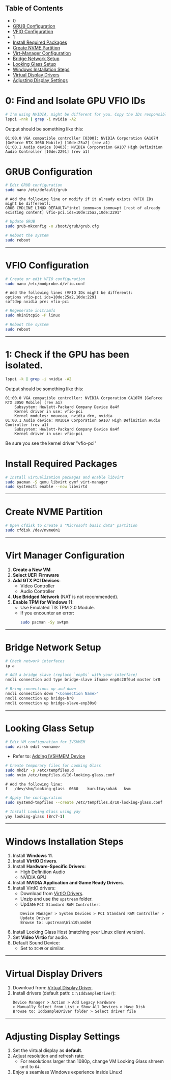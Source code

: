## Table of Contents
- 0
- [GRUB Configuration](#grub-configuration)
- [VFIO Configuration](#vfio-configuration)
- 1
- [Install Required Packages](#install-required-packages)
- [Create NVME Partition](#create-nvme-partition)
- [Virt-Manager Configuration](#virt-manager-configuration)
- [Bridge Network Setup](#bridge-network-setup)
- [Looking Glass Setup](#looking-glass-setup)
- [Windows Installation Steps](#windows-installation-steps)
- [Virtual Display Drivers](#virtual-display-drivers)
- [Adjusting Display Settings](#adjusting-display-settings)


# 0: Find and Isolate GPU VFIO IDs
```bash
# I'm using NVIDIA, might be different for you. Copy the IDs responsibly.
lspci -nnk | grep -i nvidia -A2
```
Output should be something like this:
```
01:00.0 VGA compatible controller [0300]: NVIDIA Corporation GA107M [GeForce RTX 3050 Mobile] [10de:25a2] (rev a1)
01:00.1 Audio device [0403]: NVIDIA Corporation GA107 High Definition Audio Controller [10de:2291] (rev a1)
```

# GRUB Configuration
```bash
# Edit GRUB configuration
sudo nano /etc/default/grub
```
```plaintext
# Add the following line or modify if it already exists (VFIO IDs might be different):
GRUB_CMDLINE_LINUX_DEFAULT="intel_iommu=on iommu=pt [rest of already existing content] vfio-pci.ids=10de:25a2,10de:2291"
```
```bash
# Update GRUB
sudo grub-mkconfig -o /boot/grub/grub.cfg

# Reboot the system
sudo reboot
```

---

# VFIO Configuration
```bash
# Create or edit VFIO configuration
sudo nano /etc/modprobe.d/vfio.conf
```
```plaintext
# Add the following lines (VFIO IDs might be different):
options vfio-pci ids=10de:25a2,10de:2291
softdep nvidia pre: vfio-pci
```
```bash
# Regenerate initramfs
sudo mkinitcpio -P linux

# Reboot the system
sudo reboot
```

---

# 1: Check if the GPU has been isolated.
```bash
lspci -k | grep -i nvidia -A2
```
Output should be something like this:
```
01:00.0 VGA compatible controller: NVIDIA Corporation GA107M [GeForce RTX 3050 Mobile] (rev a1)
	Subsystem: Hewlett-Packard Company Device 8a4f
	Kernel driver in use: vfio-pci
	Kernel modules: nouveau, nvidia_drm, nvidia
01:00.1 Audio device: NVIDIA Corporation GA107 High Definition Audio Controller (rev a1)
	Subsystem: Hewlett-Packard Company Device 8a4f
	Kernel driver in use: vfio-pci
```
Be sure you see the kernel driver "vfio-pci"

# Install Required Packages
```bash
# Install virtualization packages and enable libvirt
sudo pacman -S qemu libvirt ovmf virt-manager
sudo systemctl enable --now libvirtd
```

---

# Create NVME Partition
```bash
# Open cfdisk to create a "Microsoft basic data" partition
sudo cfdisk /dev/nvme0n1
```

---

# Virt Manager Configuration
1. **Create a New VM**
2. **Select UEFI Firmware**
3. **Add GTX PCI Devices**:
   - Video Controller
   - Audio Controller
4. **Use Bridged Network** (NAT is not recommended).
5. **Enable TPM for Windows 11**:
   - Use Emulated TIS TPM 2.0 Module.
   - If you encounter an error:
     ```bash
     sudo pacman -Sy swtpm
     ```

---

# Bridge Network Setup
```bash
# Check network interfaces
ip a

# Add a bridge slave (replace `enpXs` with your interface)
nmcli connection add type bridge-slave ifname enp0s20f0u4 master br0

# Bring connections up and down
nmcli connection down "<Connection Name>"
nmcli connection up bridge-br0
nmcli connection up bridge-slave-enp30s0
```

---

# Looking Glass Setup
```bash
# Edit VM configuration for IVSHMEM
sudo virsh edit <vmname>
```
- Refer to: [Adding IVSHMEM Device](https://wiki.archlinux.org/title/PCI_passthrough_via_OVMF#Adding_IVSHMEM_Device_to_virtual_machines)

```bash
# Create temporary files for Looking Glass
sudo mkdir -p /etc/tempfiles.d
sudo nvim /etc/tempfiles.d/10-looking-glass.conf
```
```plaintext
# Add the following line:
f	/dev/shm/looking-glass	0660	kurultaysokak	kvm
```
```bash
# Apply the configuration
sudo systemd-tmpfiles --create /etc/tempfiles.d/10-looking-glass.conf

# Install Looking Glass using yay
yay looking-glass (Brc7-1)
```

---

# Windows Installation Steps
1. Install **Windows 11**.
2. Install **VirtIO Drivers**.
3. Install **Hardware-Specific Drivers**:
   - High Definition Audio
   - NVIDIA GPU
4. Install **NVIDIA Application and Game Ready Drivers**.
5. Install VirtIO drivers:
   - Download from [VirtIO Drivers](https://fedorapeople.org/groups/virt/virtio-win/direct-downloads/upstream-virtio/).
   - Unzip and use the `upstream` folder.
   - Update `PCI Standard RAM Controller`:
     ```plaintext
     Device Manager > System Devices > PCI Standard RAM Controller > Update Driver
     Browse to: upstream\Win10\amd64
     ```
6. Install Looking Glass Host (matching your Linux client version).
7. Set **Video Virtio** for audio.
8. Default Sound Device:
   - Set to `ICH9` or similar.

---

# Virtual Display Drivers
1. Download from: [Virtual Display Driver](https://github.com/VirtualDisplay/Virtual-Display-Driver).
2. Install drivers (default path: `C:\IddSampleDriver`):
   ```plaintext
   Device Manager > Action > Add Legacy Hardware
   > Manually Select from List > Show All Devices > Have Disk
   Browse to: IddSampleDriver folder > Select driver file
   ```

---

# Adjusting Display Settings
1. Set the virtual display as **default**.
2. Adjust resolution and refresh rate:
   - For resolutions larger than 1080p, change VM Looking Glass shmem unit to `64`.
3. Enjoy a seamless Windows experience inside Linux!
